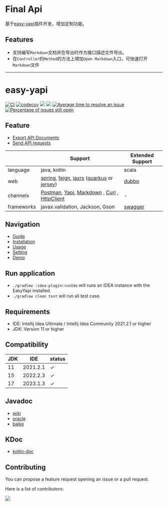# Final Api

基于[easy-yapi](https://github.com/tangcent/easy-yapi)插件开发，增加定制功能。

## Features

* 支持编写`Markdown`文档并在导出时作为接口描述文件导出。
* 在`Controller`的`Method`的方法上增加`Open Markdown`入口，可快速打开`Markdown`文件

---

# easy-yapi

[![CI](https://github.com/tangcent/easy-yapi/actions/workflows/ci.yml/badge.svg)](https://github.com/tangcent/easy-yapi/actions/workflows/ci.yml)
[![codecov](https://codecov.io/gh/tangcent/easy-yapi/branch/master/graph/badge.svg?token=J6RUGI54XV)](https://codecov.io/gh/tangcent/easy-yapi)
[![](https://img.shields.io/jetbrains/plugin/v/12458?color=blue&label=version)](https://plugins.jetbrains.com/plugin/12458-easyyapi)
[![](https://img.shields.io/jetbrains/plugin/d/12458)](https://plugins.jetbrains.com/plugin/12458-easyyapi)
[![Average time to resolve an issue](http://isitmaintained.com/badge/resolution/tangcent/easy-yapi.svg)](http://isitmaintained.com/project/tangcent/easy-yapi "Average time to resolve an issue")
[![Percentage of issues still open](http://isitmaintained.com/badge/open/tangcent/easy-yapi.svg)](http://isitmaintained.com/project/tangcent/easy-yapi "Percentage of issues still open")

## Feature

- [Export API Documents](https://easyyapi.com/documents/use.html)
- [Send API requests](http://easyyapi.com/documents/call.html)

|            | Support                                                                                                                                                                                                                                                                                   | Extended Support                  |
|------------|-------------------------------------------------------------------------------------------------------------------------------------------------------------------------------------------------------------------------------------------------------------------------------------------|-----------------------------------|
| language   | java, kotlin                                                                                                                                                                                                                                                                              | scala                             |
| web        | [spring](https://spring.io/), [feign](https://spring.io/projects/spring-cloud-openfeign), [jaxrs](https://www.oracle.com/technical-resources/articles/java/jax-rs.html) ([quarkus](https://quarkus.io/) or [jersey](https://eclipse-ee4j.github.io/jersey/))                              | [dubbo](https://dubbo.apache.org) |
| channels   | [Postman](https://easyyapi.com/documents/export2postman.html), [Yapi](https://easyyapi.com/documents/export2yapi.html), [Markdown](https://easyyapi.com/documents/export2markdown.html) , [Curl](https://curl.se/) , [HttpClient](https://plugins.jetbrains.com/plugin/13121-http-client) | -                                 |
| frameworks | javax.validation, Jackson, Gson                                                                                                                                                                                                                                                           | [swagger](https://swagger.io/)    |

## Navigation

* [Guide](https://easyyapi.com/documents/index.html)
* [Installation](https://easyyapi.com/documents/installation.html)
* [Usage](https://easyyapi.com/documents/use.html)
* [Setting](https://easyyapi.com/setting/index.html)
* [Demo](https://easyyapi.com/demo/index.html)

## Run application

- `./gradlew :idea-plugin:runIde` will runs an IDEA instance with the EasyYapi installed.
- `./gradlew clean test` will run all test case.

## Requirements

- IDE: Intellij Idea Ultimate / Intellij Idea Community 2021.2.1 or higher
- JDK: Version 11 or higher

## Compatibility

| JDK | IDE      | status |
|-----|----------|--------|
| 11  | 2021.2.1 | ✓      |
| 15  | 2022.2.3 | ✓      |
| 17  | 2023.1.3 | ✓      |

## Javadoc

- [wiki](https://en.wikipedia.org/wiki/Javadoc)
- [oracle](https://docs.oracle.com/javase/8/docs/technotes/tools/windows/javadoc.html)
- [baike](https://baike.baidu.com/item/javadoc)

## KDoc

- [kotlin-doc](https://kotlinlang.org/docs/reference/kotlin-doc.html)

## Contributing

You can propose a feature request opening an issue or a pull request.

Here is a list of contributors:

<a href="https://github.com/tangcent/easy-yapi/graphs/contributors">
  <img src="https://contrib.rocks/image?repo=tangcent/easy-yapi" />
</a>
